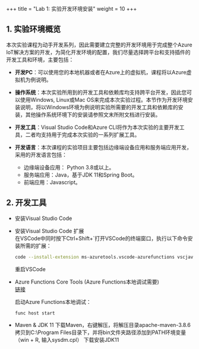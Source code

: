 +++
title = "Lab 1: 实验开发环境安装"
weight = 10
+++

## 1. 实验环境概览
本次实验课程为动手开发系列，因此需要建立完整的开发环境用于完成整个Azure IoT解决方案的开发，为简化开发环境的配置，我们尽量选择跨平台和支持插件的开发工具和环境，主要包括：
* **开发PC**：可以使用您的本地机器或者在Azure上的虚拟机，课程将以Azure虚拟机为例说明。
* **操作系统**：本次实验所用到的开发工具和依赖库均支持跨平台开发，因此您可以使用Windows, Linux或Mac OS来完成本次实验过程。本节作为开发环境安装说明，将以Windows环境为例说明实验所需要的开发工具和依赖库的安装，其他操作系统环境下的安装请参照文末所附文档进行安装。

* **开发工具**：Visual Studio Code和Azure CLI将作为本次实验的主要开发工具，二者均支持用于完成本次实验的一系列扩展工具。
* **开发语言**：本次课程的实验项目主要包括边缘端设备应用和服务端应用开发，采用的开发语言包括：
    * 边缘端设备应用： Python 3.8或以上。
    * 服务端应用：Java，基于JDK 11和Spring Boot。
    * 前端应用：Javascript。
## 2. 开发工具

* 安装Visual Studio Code
* 安装Visual Studio Code 扩展  
    在VSCode中同时按下Ctrl+Shift+`打开VSCode的终端窗口，执行以下命令安装所需的扩展：  
    ```bash
    code --install-extension ms-azuretools.vscode-azurefunctions vscjava.vscode-java-pack
    ```

    重启VSCode
* Azure Functions Core Tools  (Azure Functions本地调试需要)   
    [链接](https://learn.microsoft.com/en-us/azure/azure-functions/functions-run-local?tabs=v4%2Cwindows%2Cjava%2Cportal%2Cbash#v2)

    启动Azure Functions本地调试：  
    ```
    func host start
    ```
* Maven & JDK 11 
    下载Maven，右键解压，将解压目录apache-maven-3.8.6拷贝到C:\Program Files目录下，并将bin文件夹路径添加到PATH环境变量（win + R, 输入sysdm.cpl）
    下载安装JDK11
